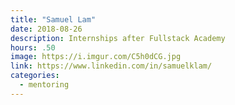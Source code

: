 ```yaml
---
title: "Samuel Lam"
date: 2018-08-26
description: Internships after Fullstack Academy
hours: .50
image: https://i.imgur.com/C5h0dCG.jpg
link: https://www.linkedin.com/in/samuelklam/
categories:
  - mentoring
---
```

